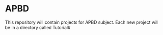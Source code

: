 # APBD
This repository will contain projects for APBD subject.
Each new project will be in a directory called Tutorial#